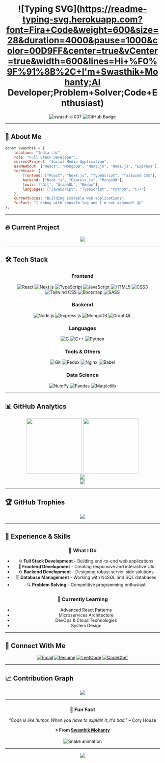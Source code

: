 # <div align="center">![Typing SVG](https://readme-typing-svg.herokuapp.com?font=Fira+Code&weight=600&size=28&duration=4000&pause=1000&color=00D9FF&center=true&vCenter=true&width=600&lines=Hi+%F0%9F%91%8B%2C+I'm+Swasthik+Mohanty;AI Developer;Problem+Solver;Code+Enthusiast)</div>

<div align="center">
  <img src="https://komarev.com/ghpvc/?username=swasthik-007&label=Profile%20views&color=0e75b6&style=flat" alt="swasthik-007" />
  <img src="https://img.shields.io/github/followers/swasthik-007?label=Followers&style=social" alt="GitHub Badge">
</div>

---

## 🚀 About Me

```javascript
const swasthik = {
    location: "India 🇮🇳",
    role: "Full Stack Developer",
    currentProject: "Social Media Application",
    askMeAbout: ["React", "MongoDB", "Next.js", "Node.js", "Express"],
    techStack: {
        frontend: ["React", "Next.js", "TypeScript", "Tailwind CSS"],
        backend: ["Node.js", "Express.js", "MongoDB"],
        tools: ["Git", "GraphQL", "Redux"],
        languages: ["JavaScript", "TypeScript", "Python", "C++"]
    },
    currentFocus: "Building scalable web applications",
    funFact: "I debug with console.log and I'm not ashamed! 😄"
};
```

---

## 🔥 Current Project

<div align="center">
  <a href="https://github.com/swasthik-007/Threads">
    <img src="https://github-readme-stats.vercel.app/api/pin/?username=swasthik-007&repo=Threads&theme=tokyonight&hide_border=true" />
  </a>
</div>

---

## 🛠️ Tech Stack

<div align="center">

### Frontend
![React](https://img.shields.io/badge/React-20232A?style=for-the-badge&logo=react&logoColor=61DAFB)
![Next.js](https://img.shields.io/badge/Next.js-000000?style=for-the-badge&logo=next.js&logoColor=white)
![TypeScript](https://img.shields.io/badge/TypeScript-007ACC?style=for-the-badge&logo=typescript&logoColor=white)
![JavaScript](https://img.shields.io/badge/JavaScript-F7DF1E?style=for-the-badge&logo=javascript&logoColor=black)
![HTML5](https://img.shields.io/badge/HTML5-E34F26?style=for-the-badge&logo=html5&logoColor=white)
![CSS3](https://img.shields.io/badge/CSS3-1572B6?style=for-the-badge&logo=css3&logoColor=white)
![Tailwind CSS](https://img.shields.io/badge/Tailwind_CSS-38B2AC?style=for-the-badge&logo=tailwind-css&logoColor=white)
![Bootstrap](https://img.shields.io/badge/Bootstrap-563D7C?style=for-the-badge&logo=bootstrap&logoColor=white)
![SASS](https://img.shields.io/badge/SASS-hotpink.svg?style=for-the-badge&logo=SASS&logoColor=white)

### Backend
![Node.js](https://img.shields.io/badge/Node.js-43853D?style=for-the-badge&logo=node.js&logoColor=white)
![Express.js](https://img.shields.io/badge/Express.js-404D59?style=for-the-badge&logo=express&logoColor=white)
![MongoDB](https://img.shields.io/badge/MongoDB-4EA94B?style=for-the-badge&logo=mongodb&logoColor=white)
![GraphQL](https://img.shields.io/badge/GraphQL-E10098?style=for-the-badge&logo=graphql&logoColor=white)

### Languages
![C](https://img.shields.io/badge/C-00599C?style=for-the-badge&logo=c&logoColor=white)
![C++](https://img.shields.io/badge/C%2B%2B-00599C?style=for-the-badge&logo=c%2B%2B&logoColor=white)
![Python](https://img.shields.io/badge/Python-3776AB?style=for-the-badge&logo=python&logoColor=white)

### Tools & Others
![Git](https://img.shields.io/badge/Git-F05032?style=for-the-badge&logo=git&logoColor=white)
![Redux](https://img.shields.io/badge/Redux-593D88?style=for-the-badge&logo=redux&logoColor=white)
![Nginx](https://img.shields.io/badge/Nginx-009639?style=for-the-badge&logo=nginx&logoColor=white)
![Babel](https://img.shields.io/badge/Babel-F9DC3E?style=for-the-badge&logo=babel&logoColor=white)

### Data Science
![NumPy](https://img.shields.io/badge/NumPy-013243?style=for-the-badge&logo=numpy&logoColor=white)
![Pandas](https://img.shields.io/badge/Pandas-150458?style=for-the-badge&logo=pandas&logoColor=white)
![Matplotlib](https://img.shields.io/badge/Matplotlib-11557c?style=for-the-badge&logo=matplotlib&logoColor=white)

</div>

---

## 📊 GitHub Analytics

<div align="center">
  <img height="180em" src="https://github-readme-stats.vercel.app/api?username=swasthik-007&show_icons=true&theme=tokyonight&include_all_commits=true&count_private=true&hide_border=true"/>
  <img height="180em" src="https://github-readme-stats.vercel.app/api/top-langs/?username=swasthik-007&layout=compact&langs_count=8&theme=tokyonight&hide_border=true"/>
</div>

<div align="center">
  <img src="https://github-readme-streak-stats.herokuapp.com/?user=swasthik-007&theme=tokyonight&hide_border=true" />
</div>

<div align="center">
  <img src="https://github-readme-activity-graph.vercel.app/graph?username=swasthik-007&theme=tokyo-night&hide_border=true&bg_color=1a1b27&color=70a5fd&line=bf91f3&point=38bdae" />
</div>

---

## 🏆 GitHub Trophies

<div align="center">
  <img src="https://github-profile-trophy.vercel.app/?username=swasthik-007&theme=tokyonight&no-frame=true&no-bg=true&margin-w=4&row=2&column=4" />
</div>

---

## 💼 Experience & Skills

<div align="center">

### 🎯 What I Do
- 🌐 **Full Stack Development** - Building end-to-end web applications
- 📱 **Frontend Development** - Creating responsive and interactive UIs
- ⚙️ **Backend Development** - Designing robust server-side solutions
- 🗄️ **Database Management** - Working with NoSQL and SQL databases
- 🔍 **Problem Solving** - Competitive programming enthusiast

### 🌱 Currently Learning
- Advanced React Patterns
- Microservices Architecture
- DevOps & Cloud Technologies
- System Design

</div>

---

## 🔗 Connect With Me

<div align="center">

[![Email](https://img.shields.io/badge/Email-D14836?style=for-the-badge&logo=gmail&logoColor=white)](mailto:mohanty.swastik7008@gmail.com)
[![Resume](https://img.shields.io/badge/Resume-000000?style=for-the-badge&logo=read-the-docs&logoColor=white)](https://drive.google.com/file/d/1hz6Ahf-rnx-LnFsxrJ3QikanWjaWqeiO/view?usp=sharing)
[![LeetCode](https://img.shields.io/badge/LeetCode-FFA116?style=for-the-badge&logo=leetcode&logoColor=black)](https://www.leetcode.com/swas07)
[![CodeChef](https://img.shields.io/badge/CodeChef-5B4638?style=for-the-badge&logo=codechef&logoColor=white)](https://www.codechef.com/users/swasthik_07)

</div>

---

## 📈 Contribution Graph

<div align="center">
  <img src="https://github-readme-stats.vercel.app/api/wakatime?username=swasthik007&theme=tokyonight&hide_border=true" />
</div>

---

<div align="center">

### 💫 Fun Fact
*"Code is like humor. When you have to explain it, it's bad."* – Cory House

**⭐ From [Swasthik Mohanty](https://github.com/swasthik-007)**

![Snake animation](https://github.com/swasthik-007/swasthik-007/blob/output/github-contribution-grid-snake.svg)

</div>

---

<div align="center">
  <img src="https://capsule-render.vercel.app/api?type=waving&color=gradient&height=100&section=footer"/>
</div>
